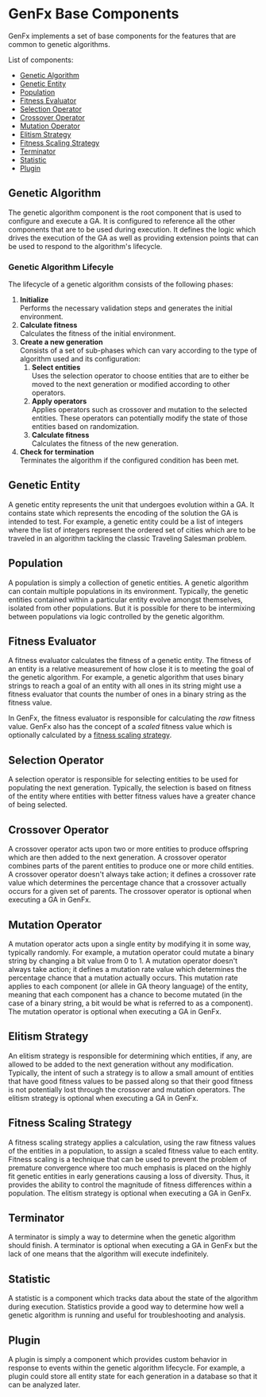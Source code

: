 # GenFx Base Components

GenFx implements a set of base components for the features that are common to genetic algorithms.

List of components:
* [Genetic Algorithm](#genetic-algorithm)
* [Genetic Entity](#genetic-entity)
* [Population](#population)
* [Fitness Evaluator](#fitness-evaluator)
* [Selection Operator](#selection-operator)
* [Crossover Operator](#crossover-operator)
* [Mutation Operator](#mutation-operator)
* [Elitism Strategy](#elitism-strategy)
* [Fitness Scaling Strategy](#fitness-scaling-strategy)
* [Terminator](#terminator)
* [Statistic](#statistic)
* [Plugin](#plugin)

## Genetic Algorithm
The genetic algorithm component is the root component that is used to configure and execute a GA. It is configured to reference all the other components that are to be used during execution. It defines the logic which drives the execution of the GA as well as providing extension points that can be used to respond to the algorithm's lifecycle.

### Genetic Algorithm Lifecyle
The lifecycle of a genetic algorithm consists of the following phases:
1. **Initialize**  
   Performs the necessary validation steps and generates the initial environment.
2. **Calculate fitness**  
   Calculates the fitness of the initial environment.
3. **Create a new generation**  
   Consists of a set of sub-phases which can vary according to the type of algorithm used and its configuration:
   1. **Select entities**  
      Uses the selection operator to choose entities that are to either be moved to the next generation or modified according to other operators.
   2. **Apply operators**  
      Applies operators such as crossover and mutation to the selected entities.  These operators can potentially modify the state of those entities based on randomization.
   3. **Calculate fitness**  
      Calculates the fitness of the new generation.
4. **Check for termination**  
   Terminates the algorithm if the configured condition has been met.

## Genetic Entity
A genetic entity represents the unit that undergoes evolution within a GA.  It contains state which represents the encoding of the solution the GA is intended to test.  For example, a genetic entity could be a list of integers where the list of integers represent the ordered set of cities which are to be traveled in an algorithm tackling the classic Traveling Salesman problem.

## Population
A population is simply a collection of genetic entities.  A genetic algorithm can contain multiple populations in its environment. Typically, the genetic entities contained within a particular entity evolve amongst themselves, isolated from other populations.  But it is possible for there to be intermixing between populations via logic controlled by the genetic algorithm.

## Fitness Evaluator
 A fitness evaluator calculates the fitness of a genetic entity. The fitness of an entity is a relative measurement of how close it is to meeting the goal of the genetic algorithm.  For example, a genetic algorithm that uses binary strings to reach a goal of an entity with all ones in its string might use a fitness evaluator that counts the number of ones in a binary string as the fitness value.

 In GenFx, the fitness evaluator is responsible for calculating the _raw_ fitness value. GenFx also has the concept of a _scaled_ fitness value which is optionally calculated by a [fitness scaling strategy](#fitness-scaling-strategy).

 ## Selection Operator
 A selection operator is responsible for selecting entities to be used for populating the next generation. Typically, the selection is based on fitness of the entity where entities with better fitness values have a greater chance of being selected.

 ## Crossover Operator
 A crossover operator acts upon two or more entities to produce offspring which are then added to the next generation.  A crossover operator combines parts of the parent entities to produce one or more child entities.  A crossover operator doesn't always take action; it defines a crossover rate value which determines the percentage chance that a crossover actually occurs for a given set of parents. The crossover operator is optional when executing a GA in GenFx.

 ## Mutation Operator
 A mutation operator acts upon a single entity by modifying it in some way, typically randomly.  For example, a mutation operator could mutate a binary string by changing a bit value from 0 to 1. A mutation operator doesn't always take action; it defines a mutation rate value which determines the percentage chance that a mutation actually occurs.  This mutation rate applies to each component (or allele in GA theory language) of the entity, meaning that each component has a chance to become mutated (in the case of a binary string, a bit would be what is referred to as a component). The mutation operator is optional when executing a GA in GenFx.

 ## Elitism Strategy
 An elitism strategy is responsible for determining which entities, if any, are allowed to be added to the next generation without any modification. Typically, the intent of such a strategy is to allow a small amount of entities that have good fitness values to be passed along so that their good fitness is not potentially lost through the crossover and mutation operators. The elitism strategy is optional when executing a GA in GenFx.

 ## Fitness Scaling Strategy
 A fitness scaling strategy applies a calculation, using the raw fitness values of the entities in a population, to assign a scaled fitness value to each entity. Fitness scaling is a technique that can be used to prevent the problem of premature convergence where too much emphasis is placed on the highly fit genetic entities in early generations causing a loss of diversity. Thus, it provides the ability to control the magnitude of fitness differences within a population. The elitism strategy is optional when executing a GA in GenFx.

 ## Terminator
 A terminator is simply a way to determine when the genetic algorithm should finish. A terminator is optional when executing a GA in GenFx but the lack of one means that the algorithm will execute indefinitely.

 ## Statistic
 A statistic is a component which tracks data about the state of the algorithm during execution.  Statistics provide a good way to determine how well a genetic algorithm is running and useful for troubleshooting and analysis.

 ## Plugin
 A plugin is simply a component which provides custom behavior in response to events within the genetic algorithm lifecycle.  For example, a plugin could store all entity state for each generation in a database so that it can be analyzed later.